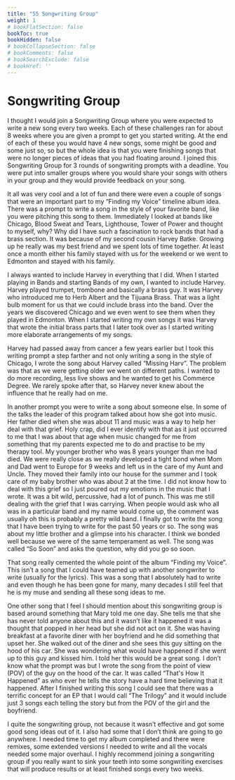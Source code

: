 ```yaml
---
title: "55 Songwriting Group"
weight: 1
# bookFlatSection: false
bookToc: true
bookHidden: false
# bookCollapseSection: false
# bookComments: false
# bookSearchExclude: false
# bookHref: ''
---
```

# Songwriting Group
I thought I would join a Songwriting Group where you were expected to write a new song every two weeks. Each of these challenges ran for about 8 weeks where you are given a prompt to get you started writing. At the end of each of these you would have 4 new songs, some might be good and some just so, so but the whole idea is that you were finishing songs that were no longer pieces of ideas that you had floating around. I joined this Songwriting Group for 3 rounds of songwriting prompts with a deadline. You were put into smaller groups where you would share your songs with others in your group and they would provide feedback on your song.

It all was very cool and a lot of fun and there were even a couple of songs that were an important part to my “Finding my Voice” timeline album idea. There was a prompt to write a song in the style of your favorite band, like you were pitching this song to them. Immediately I looked at bands like Chicago, Blood Sweat and Tears, Lighthouse, Tower of Power and thought to myself, why? Why did I have such a fascination to rock bands that had a brass section. It was because of my second cousin Harvey Batke. Growing up he really was my best friend and we spent lots of time together. At least once a month either his family stayed with us for the weekend or we went to Edmonton and stayed with his family.

I always wanted to include Harvey in everything that I did. When I started playing in Bands and starting Bands of my own, I wanted to include Harvey. Harvey played trumpet, trombone and basically a brass guy. It was Harvey who introduced me to Herb Albert and the Tijuana Brass. That was a light bulb moment for us that we could include brass into the band. Over the years we discovered Chicago and we even went to see them when they played in Edmonton. When I started writing my own songs it was Harvey that wrote the initial brass parts that I later took over as I started writing more elaborate arrangements of my songs.

Harvey had passed away from cancer a few years earlier but I took this writing prompt a step farther and not only writing a song in the style of Chicago, I wrote the song about Harvey called “Missing Harv”. The problem was that as we were getting older we went on different paths. I wanted to do more recording, less live shows and he wanted to get his Commerce Degree. We rarely spoke after that, so Harvey never knew about the influence that he really had on me.

In another prompt you were to write a song about someone else. In some of the talks the leader of this program talked about how she got into music. Her father died when she was about 11 and music was a way to help her deal with that grief. Holy crap, did I ever identify with that as it just occurred to me that I was about that age when music changed for me from something that my parents expected me to do and practise to be my therapy tool. My younger brother who was 8 years younger than me had died. We were really close as we really developed a tight bond when Mom and Dad went to Europe for 9 weeks and left us in the care of my Aunt and Uncle. They moved their family into our house for the summer and I took care of my baby brother who was about 2 at the time. I did not know how to deal with this grief so I just poured out my emotions in the music that I wrote. It was a bit wild, percussive, had a lot of punch. This was me still dealing with the grief that I was carrying. When people would ask who all was in a particular band and my name would come up, the comment was usually oh this is probably a pretty wild band. I finally got to write the song that I have been trying to write for the past 50 years or so. The song was about my little brother and a glimpse into his character. I think we bonded well because we were of the same temperament as well. The song was called “So Soon” and asks the question, why did you go so soon.

That song really cemented the whole point of the album “Finding my Voice”. This isn’t a song that I could have teamed up with another songwriter to write (usually for the lyrics). This was a song that I absolutely had to write and even though he has been gone for many, many decades I still feel that he is my muse and sending all these song ideas to me.

One other song that I feel I should mention about this songwriting group is based around something that Mary told me one day. She tells me that she has never told anyone about this and it wasn’t like it happened it was a thought that popped in her head but she did not act on it. She was having breakfast at a favorite diner with her boyfriend and he did something that upset her. She walked out of the diner and she sees this guy sitting on the hood of his car. She was wondering what would have happened if she went up to this guy and kissed him. I told her this would be a great song. I don’t know what the prompt was but I wrote the song from the point of view (POV) of the guy on the hood of the car. It was called “That's How It Happened” as who ever he tells the story have a hard time believing that it happened. After I finished writing this song I could see that there was a terrific concept for an EP that I would call “The Trilogy” and it would include just 3 songs each telling the story but from the POV of the girl and the boyfriend.

I quite the songwriting group, not because it wasn’t effective and got some good song ideas out of it. I also had some that I don’t think are going to go anywhere. I needed time to get my album completed and there were remixes, some extended versions I needed to write and all the vocals needed some major overhaul. I highly recommend joining a songwriting group if you really want to sink your teeth into some songwriting exercises that will produce results or at least finished songs every two weeks.